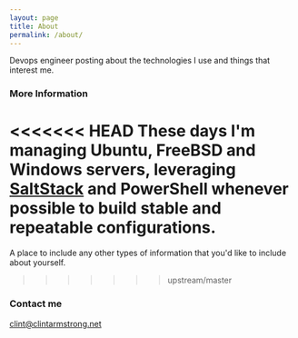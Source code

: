 ```yaml
---
layout: page
title: About
permalink: /about/
---
```


Devops engineer posting about the technologies I use and things that interest me.

### More Information

<<<<<<< HEAD
These days I'm managing Ubuntu, FreeBSD and Windows servers, leveraging [SaltStack](http://www.saltstack.com/) and PowerShell whenever possible to build stable and repeatable configurations.
=======
A place to include any other types of information that you'd like to include about yourself.
>>>>>>> upstream/master

### Contact me

[clint@clintarmstrong.net](mailto:clint@clintarmstrong.net)
